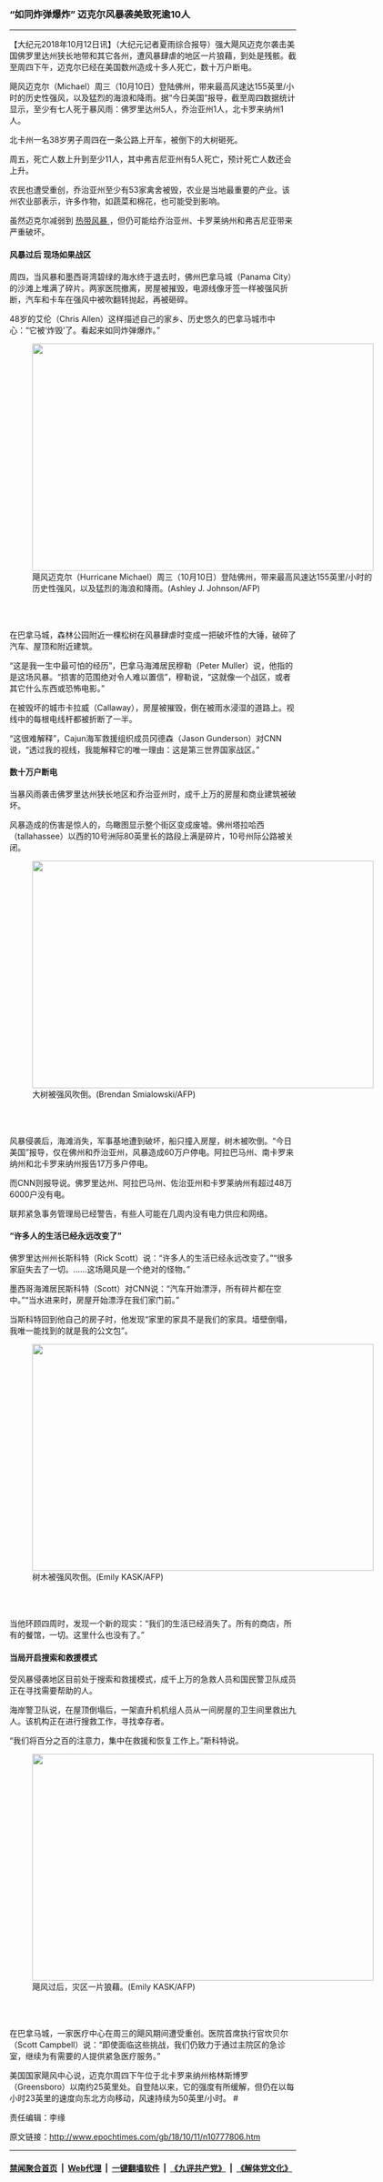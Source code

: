 ### “如同炸弹爆炸” 迈克尔风暴袭美致死逾10人
------------------------

<p>
 【大纪元2018年10月12日讯】（大纪元记者夏雨综合报导）强大飓风迈克尔袭击美国佛罗里达州狭长地带和其它各州，遭风暴肆虐的地区一片狼藉，到处是残骸。截至周四下午，迈克尔已经在美国数州造成十多人死亡，数十万户断电。
</p>
<p>
 飓风迈克尔（Michael）周三（10月10日）登陆佛州，带来最高风速达155英里/小时的历史性强风，以及猛烈的海浪和降雨。据“今日美国”报导，截至周四数据统计显示，至少有七人死于暴风雨：佛罗里达州5人，乔治亚州1人，北卡罗来纳州1人。
</p>
<p>
 北卡州一名38岁男子周四在一条公路上开车，被倒下的大树砸死。
</p>
<p>
 周五，死亡人数上升到至少11人，其中弗吉尼亚州有5人死亡，预计死亡人数还会上升。
</p>
<p>
 农民也遭受重创，乔治亚州至少有53家禽舍被毁，农业是当地最重要的产业。该州农业部表示，许多作物，如蔬菜和棉花，也可能受到影响。
</p>
<p>
 虽然迈克尔减弱到
 <a href="http://www.epochtimes.com/gb/tag/%E7%83%AD%E5%B8%A6%E9%A3%8E%E6%9A%B4.html">
  热带风暴
 </a>
 ，但仍可能给乔治亚州、卡罗莱纳州和弗吉尼亚带来严重破坏。
</p>
<h4>
 风暴过后 现场如果战区
</h4>
<p>
 周四，当风暴和墨西哥湾碧绿的海水终于退去时，佛州巴拿马城（Panama City）的沙滩上堆满了碎片。两家医院撤离，房屋被摧毁，电源线像牙签一样被强风折断，汽车和卡车在强风中被吹翻转抛起，再被砸碎。
</p>
<p>
 48岁的艾伦（Chris Allen）这样描述自己的家乡、历史悠久的巴拿马城市中心：“它被‘炸毁’了。看起来如同炸弹爆炸。”
</p>
<figure class="wp-caption aligncenter" id="attachment_10778493" style="width: 600px">
 <a href="http://i.epochtimes.com/assets/uploads/2018/10/000_19Y2VY-1.jpg">
  <img alt="" class="size-large wp-image-10778493" height="400" src="http://i.epochtimes.com/assets/uploads/2018/10/000_19Y2VY-1-600x400.jpg" width="600"/>
 </a>
 <br/><figcaption class="wp-caption-text">
  飓风迈克尔（Hurricane Michael）周三（10月10日）登陆佛州，带来最高风速达155英里/小时的历史性强风，以及猛烈的海浪和降雨。(Ashley J. Johnson/AFP)
 </figcaption><br/>
</figure><br/>
<p>
 在巴拿马城，森林公园附近一棵松树在风暴肆虐时变成一把破坏性的大锤，破碎了汽车、屋顶和附近建筑。
</p>
<p>
 “这是我一生中最可怕的经历”，巴拿马海滩居民穆勒（Peter Muller）说，他指的是这场风暴。“损害的范围绝对令人难以置信”，穆勒说，“这就像一个战区，或者其它什么东西或恐怖电影。”
</p>
<p>
 在被毁坏的城市卡拉威（Callaway），房屋被摧毁，倒在被雨水浸湿的道路上。视线中的每根电线杆都被折断了一半。
</p>
<p>
 “这很难解释”，Cajun海军救援组织成员冈德森（Jason Gunderson）对CNN说，“透过我的视线，我能解释它的唯一理由：这是第三世界国家战区。”
</p>
<p>
</p>
<h4>
 数十万户断电
</h4>
<p>
 当暴风雨袭击佛罗里达州狭长地区和乔治亚州时，成千上万的房屋和商业建筑被破坏。
</p>
<p>
 风暴造成的伤害是惊人的，鸟瞰图显示整个街区变成废墟。佛州塔拉哈西（tallahassee）以西的10号洲际80英里长的路段上满是碎片，10号州际公路被关闭。
</p>
<figure class="wp-caption aligncenter" id="attachment_10777834" style="width: 600px">
 <a href="http://i.epochtimes.com/assets/uploads/2018/10/000_19Y5UT.jpg">
  <img alt="" class="size-large wp-image-10777834" height="400" src="http://i.epochtimes.com/assets/uploads/2018/10/000_19Y5UT-600x400.jpg" width="600"/>
 </a>
 <br/><figcaption class="wp-caption-text">
  大树被强风吹倒。(Brendan Smialowski/AFP)
 </figcaption><br/>
</figure><br/>
<p>
 风暴侵袭后，海滩消失，军事基地遭到破坏，船只撞入房屋，树木被吹倒。“今日美国”报导，仅在佛州和乔治亚州，风暴造成60万户停电。阿拉巴马州、南卡罗来纳州和北卡罗来纳州报告17万多户停电。
</p>
<p>
 而CNN则报导说。佛罗里达州、阿拉巴马州、佐治亚州和卡罗莱纳州有超过48万6000户没有电。
</p>
<p>
 联邦紧急事务管理局已经警告，有些人可能在几周内没有电力供应和网络。
</p>
<h4>
 “许多人的生活已经永远改变了”
</h4>
<p>
 佛罗里达州州长斯科特（Rick Scott）说：“许多人的生活已经永远改变了。”“很多家庭失去了一切。……这场飓风是一个绝对的怪物。”
</p>
<p>
 墨西哥海滩居民斯科特（Scott）对CNN说：“汽车开始漂浮，所有碎片都在空中。”“当水进来时，房屋开始漂浮在我们家门前。”
</p>
<p>
 当斯科特回到他自己的房子时，他发现“家里的家具不是我们的家具。墙壁倒塌，我唯一能找到的就是我的公文包”。
</p>
<figure class="wp-caption aligncenter" id="attachment_10777833" style="width: 600px">
 <a href="http://i.epochtimes.com/assets/uploads/2018/10/000_19Y4MC.jpg">
  <img alt="" class="wp-image-10777833 size-large" height="399" src="http://i.epochtimes.com/assets/uploads/2018/10/000_19Y4MC-600x399.jpg" width="600"/>
 </a>
 <br/><figcaption class="wp-caption-text">
  树木被强风吹倒。(Emily KASK/AFP)
 </figcaption><br/>
</figure><br/>
<p>
 当他环顾四周时，发现一个新的现实：“我们的生活已经消失了。所有的商店，所有的餐馆，一切。这里什么也没有了。”
</p>
<h4>
 当局开启搜索和救援模式
</h4>
<p>
 受风暴侵袭地区目前处于搜索和救援模式，成千上万的急救人员和国民警卫队成员正在寻找需要帮助的人。
</p>
<p>
 海岸警卫队说，在屋顶倒塌后，一架直升机机组人员从一间房屋的卫生间里救出九人。该机构正在进行搜救工作，寻找幸存者。
</p>
<p>
 “我们将百分之百的注意力，集中在救援和恢复工作上。”斯科特说。
</p>
<figure class="wp-caption aligncenter" id="attachment_10777838" style="width: 600px">
 <a href="http://i.epochtimes.com/assets/uploads/2018/10/000_19Y4MK.jpg">
  <img alt="" class="wp-image-10777838 size-large" height="399" src="http://i.epochtimes.com/assets/uploads/2018/10/000_19Y4MK-600x399.jpg" width="600"/>
 </a>
 <br/><figcaption class="wp-caption-text">
  飓风过后，灾区一片狼藉。(Emily KASK/AFP)
 </figcaption><br/>
</figure><br/>
<p>
 在巴拿马城，一家医疗中心在周三的飓风期间遭受重创。医院首席执行官坎贝尔（Scott Campbell）说：“即使面临这些挑战，我们仍致力于通过主院区的急诊室，继续为有需要的人提供紧急医疗服务。”
</p>
<p>
 美国国家飓风中心说，迈克尔周四下午位于北卡罗来纳州格林斯博罗（Greensboro）以南约25英里处。自登陆以来，它的强度有所缓解，但仍在以每小时23英里的速度向东北方向移动，风速持续为50英里/小时。 #
</p>
<p>
</p>
<p>
 责任编辑：李缘
</p>

原文链接：http://www.epochtimes.com/gb/18/10/11/n10777806.htm


------------------------
#### [禁闻聚合首页](https://github.com/gfw-breaker/banned-news/blob/master/README.md) &nbsp;|&nbsp; [Web代理](https://github.com/gfw-breaker/open-proxy/blob/master/README.md) &nbsp;|&nbsp; [一键翻墙软件](https://github.com/gfw-breaker/nogfw/blob/master/README.md) &nbsp;|&nbsp; [《九评共产党》](https://github.com/gfw-breaker/9ping.md/blob/master/README.md#九评之一评共产党是什么) &nbsp;|&nbsp; [《解体党文化》](https://github.com/gfw-breaker/jtdwh.md/blob/master/README.md#绪论)